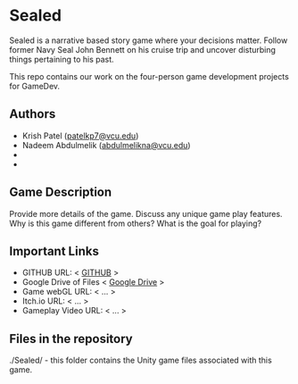 # Sealed

Sealed is a narrative based story game where your decisions matter. Follow former Navy Seal John Bennett on his cruise trip and uncover disturbing things pertaining to his past. 

This repo contains our work on the four-person game development projects for GameDev.

## Authors

- Krish Patel (patelkp7@vcu.edu)
- Nadeem Abdulmelik (abdulmelikna@vcu.edu)
- 
-

## Game Description

Provide more details of the game.  Discuss any unique game play features.  Why is
this game different from others?  What is the goal for playing?

## Important Links

- GITHUB URL: < [GITHUB](https://github.com/cmsc-vcu/gamedev-fa2024-final-papasgameria/tree/main) >
- Google Drive of Files < [Google Drive](https://drive.google.com/drive/folders/18gZstaUBFr4F1W5EDd_tjAz3YEYb6V3f) >
- Game webGL URL: < ... >
- Itch.io URL: < ... >
- Gameplay Video URL: < ... >

## Files in the repository

./Sealed/ - this folder contains the Unity game files associated with this game.
